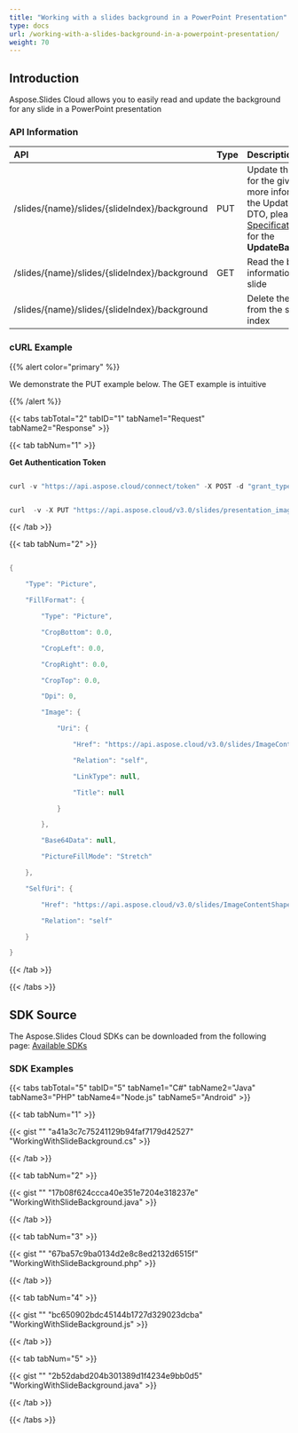 ```yaml
---
title: "Working with a slides background in a PowerPoint Presentation"
type: docs
url: /working-with-a-slides-background-in-a-powerpoint-presentation/
weight: 70
---
```


## **Introduction**
Aspose.Slides Cloud allows you to easily read and update the background for any slide in a PowerPoint presentation
### **API Information**

|**API**|**Type**|**Description**|**Resource**|
| :- | :- | :- | :- |
|/slides/{name}/slides/{slideIndex}/background|PUT|Update the background for the given slide. To get more information about the UpdateBackground DTO, please refer to [API Specification](https://apireference.aspose.cloud/slides/#/) and search for the **UpdateBackground** object|[PutSlidesSlideBackground](https://apireference.aspose.cloud/slides/#/Slides/PutSlidesSlideBackground)|
|/slides/{name}/slides/{slideIndex}/background|GET|Read the background information from a given slide|[GetSlidesSlideBackground](https://apireference.aspose.cloud/slides/#/Slides/GetSlidesSlideBackground)|
|/slides/{name}/slides/{slideIndex}/background| |Delete the background from the slide at the given index|[DeleteSlidesSlideBackground](https://apireference.aspose.cloud/slides/#/Slides/DeleteSlidesSlideBackground)|
### **cURL Example**
{{% alert color="primary" %}} 

We demonstrate the PUT example below. The GET example is intuitive

{{% /alert %}} 

{{< tabs tabTotal="2" tabID="1" tabName1="Request" tabName2="Response" >}}

{{< tab tabNum="1" >}}

**Get Authentication Token**

```java

curl -v "https://api.aspose.cloud/connect/token" -X POST -d "grant_type=client_credentials&client_id=XXX&client_secret=XXXX-XX" -H "Content-Type: application/x-www-form-urlencoded" -H "Accept: application/json"

```

```java

curl  -v -X PUT "https://api.aspose.cloud/v3.0/slides/presentation_images.pptx/slides/1/background" -H "Content-Type: application/json" -H "Authorization: Bearer eyJhbGciOiJSUzI1NiIsInR5cCI6IkpXVCJ9.eyJuYmYiOjE1NTk4NDY0NTQsImV4cCI6MTU1OTkzMjg1NCwiaXNzIjoiaHR0cHM6Ly9hcGkuYXNwb3NlLmNsb3VkIiwiYXVkIjpbImh0dHBzOi8vYXBpLmFzcG9zZS5jbG91ZC9yZXNvdXJjZXMiLCJhcGkucGxhdGZvcm0iLCJhcGkucHJvZHVjdHMiXSwiY2xpZW50X2lkIjoiNzg5NDZmYjQtM2JkNC00ZDNlLWIzMDktZjllMmZmOWFjNmY5Iiwic2NvcGUiOlsiYXBpLnBsYXRmb3JtIiwiYXBpLnByb2R1Y3RzIl19.jeWJiVCVWeRJ_1Uux9PP701XZ7inSf2g1gotFTBkb76tWBOJf7cASswVUM7gXhMKSZ7suYwRl_ZC0KmGHUiVjCBQZrjsAAAvwZsFIHLZMd_H-hbZti4XPjRSChUYzTF1kJ1vnvLEABXPf4yybZqNdbqe5zBMtsWuVFtaNs_V7PkVhz_e3v1L6nYKw84VbINMOCwqMXd2EwRilzt7VsKWBL47A1AY1D3b-Mp4xrKoc5ICWUAA_qqEOaPmp1V8GF0OzjFgn6FKeeSa13pIbD7Xt6qVZDpK2mm11vGnlGE3FMgSUz7HWempfsNyo1KpAiDhQG4VS6wl3QYdyVB7EzwyPA" --ssl-no-revoke -d "{'FillFormat': {'Type': 'Picture', 'Base64Data': '{base 64 image data}', 'PictureFillMode': 'Stretch'} }"

```

{{< /tab >}}

{{< tab tabNum="2" >}}

```java

{

    "Type": "Picture",

    "FillFormat": {

        "Type": "Picture",

        "CropBottom": 0.0,

        "CropLeft": 0.0,

        "CropRight": 0.0,

        "CropTop": 0.0,

        "Dpi": 0,

        "Image": {

            "Uri": {

                "Href": "https://api.aspose.cloud/v3.0/slides/ImageContentShape.pptx/images/3",

                "Relation": "self",

                "LinkType": null,

                "Title": null

            }

        },

        "Base64Data": null,

        "PictureFillMode": "Stretch"

    },

    "SelfUri": {

        "Href": "https://api.aspose.cloud/v3.0/slides/ImageContentShape.pptx/slides/1/background",

        "Relation": "self"

    }

}

```

{{< /tab >}}

{{< /tabs >}}
## **SDK Source**
The Aspose.Slides Cloud SDKs can be downloaded from the following page: [Available SDKs](/slides/available-sdks/)
### **SDK Examples**
{{< tabs tabTotal="5" tabID="5" tabName1="C#" tabName2="Java" tabName3="PHP" tabName4="Node.js" tabName5="Android" >}}

{{< tab tabNum="1" >}}

{{< gist "" "a41a3c7c75241129b94faf7179d42527" "WorkingWithSlideBackground.cs" >}}

{{< /tab >}}

{{< tab tabNum="2" >}}

{{< gist "" "17b08f624ccca40e351e7204e318237e" "WorkingWithSlideBackground.java" >}}

{{< /tab >}}

{{< tab tabNum="3" >}}

{{< gist "" "67ba57c9ba0134d2e8c8ed2132d6515f" "WorkingWithSlideBackground.php" >}}

{{< /tab >}}

{{< tab tabNum="4" >}}

{{< gist "" "bc650902bdc45144b1727d329023dcba" "WorkingWithSlideBackground.js" >}}

{{< /tab >}}

{{< tab tabNum="5" >}}

{{< gist "" "2b52dabd204b301389d1f4234e9bb0d5" "WorkingWithSlideBackground.java" >}}

{{< /tab >}}

{{< /tabs >}}
